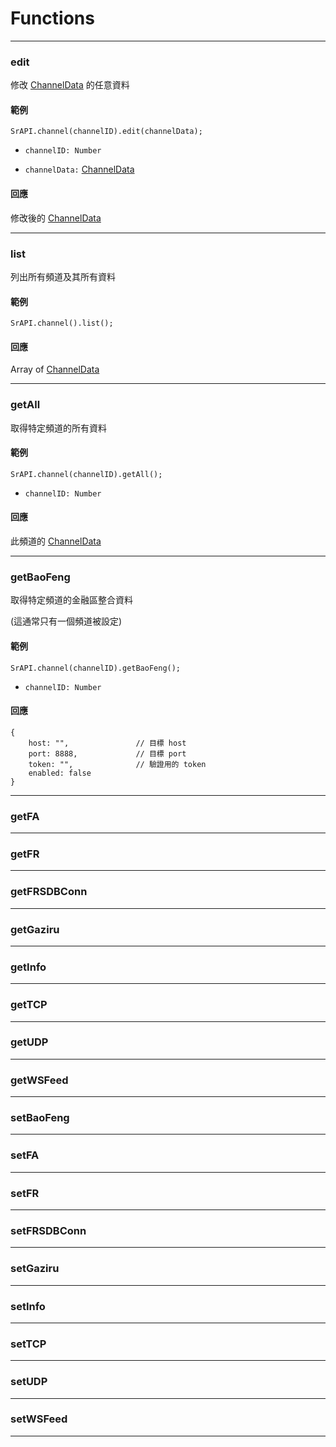 # Functions

---

### edit

修改 [ChannelData](https://github.com/Org08/sdb-nexus/blob/master/docs/API/SrAPI/channel.md#intro) 的任意資料

#### 範例

```
SrAPI.channel(channelID).edit(channelData);
```

- `channelID: Number`

- `channelData:` [ChannelData](https://github.com/Org08/sdb-nexus/blob/master/docs/API/SrAPI/channel.md#intro)

#### 回應

修改後的 [ChannelData](https://github.com/Org08/sdb-nexus/blob/master/docs/API/SrAPI/channel.md#intro)

---

### list

列出所有頻道及其所有資料

#### 範例

```
SrAPI.channel().list();
```

#### 回應

Array of [ChannelData](https://github.com/Org08/sdb-nexus/blob/master/docs/API/SrAPI/channel.md#intro)

---

### getAll

取得特定頻道的所有資料

#### 範例

```
SrAPI.channel(channelID).getAll();
```
- `channelID: Number`

#### 回應

此頻道的 [ChannelData](https://github.com/Org08/sdb-nexus/blob/master/docs/API/SrAPI/channel.md#intro)

---

### getBaoFeng

取得特定頻道的金融區整合資料

(這通常只有一個頻道被設定)

#### 範例

```
SrAPI.channel(channelID).getBaoFeng();
```

- `channelID: Number`

#### 回應

```
{
    host: "",               // 目標 host
    port: 8888,             // 目標 port
    token: "",              // 驗證用的 token
    enabled: false
}
```

---

### getFA

---

### getFR

---

### getFRSDBConn

---

### getGaziru

---

### getInfo

---

### getTCP

---

### getUDP

---

### getWSFeed

---

### setBaoFeng

---

### setFA

---

### setFR

---

### setFRSDBConn

---

### setGaziru

---

### setInfo

---

### setTCP

---

### setUDP

---

### setWSFeed

---
